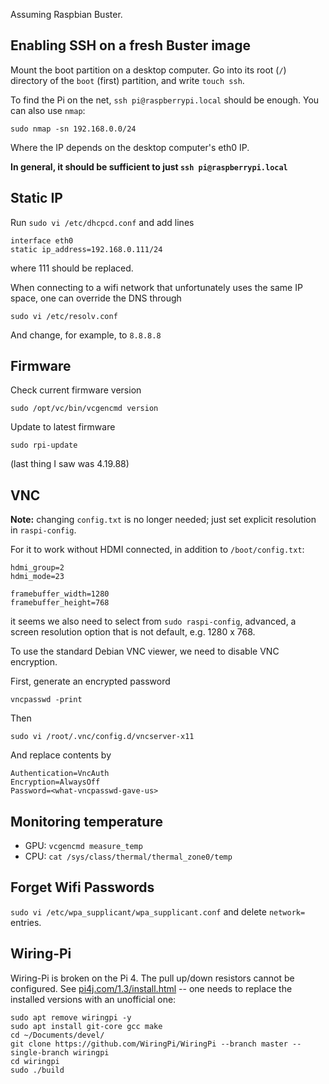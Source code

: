 Assuming Raspbian Buster.

## Enabling SSH on a fresh Buster image

Mount the boot partition on a desktop computer. Go into its root (`/`) directory of the `boot` (first) partition, and write `touch ssh`.

To find the Pi on the net, `ssh pi@raspberrypi.local` should be enough. You can also use `nmap`:

    sudo nmap -sn 192.168.0.0/24

Where the IP depends on the desktop computer's eth0 IP.

__In general, it should be sufficient to just `ssh pi@raspberrypi.local`__

## Static IP

Run `sudo vi /etc/dhcpcd.conf` and add lines

    interface eth0
    static ip_address=192.168.0.111/24

where 111 should be replaced.

When connecting to a wifi network that unfortunately uses the same IP space, one can override the DNS through

    sudo vi /etc/resolv.conf

And change, for example, to `8.8.8.8`

## Firmware

Check current firmware version

    sudo /opt/vc/bin/vcgencmd version

Update to latest firmware

    sudo rpi-update

(last thing I saw was 4.19.88)

## VNC

__Note:__ changing `config.txt` is no longer needed; just set explicit resolution in `raspi-config`.

For it to work without HDMI connected, in addition to `/boot/config.txt`:

    hdmi_group=2
    hdmi_mode=23 
    
    framebuffer_width=1280
    framebuffer_height=768

it seems we also need to select from `sudo raspi-config`, advanced, a screen resolution option that is not default, e.g. 1280 x 768.

To use the standard Debian VNC viewer, we need to disable VNC encryption.

First, generate an encrypted password

    vncpasswd -print

Then

    sudo vi /root/.vnc/config.d/vncserver-x11

And replace contents by

    Authentication=VncAuth
    Encryption=AlwaysOff
    Password=<what-vncpasswd-gave-us>

## Monitoring temperature

- GPU: `vcgencmd measure_temp`
- CPU: `cat /sys/class/thermal/thermal_zone0/temp`

## Forget Wifi Passwords

`sudo vi /etc/wpa_supplicant/wpa_supplicant.conf` and delete `network=` entries.

## Wiring-Pi

Wiring-Pi is broken on the Pi 4. The pull up/down resistors cannot be configured.
See [pi4j.com/1.3/install.html](https://pi4j.com/1.3/install.html#WiringPi_Native_Library) -- one needs to replace the installed versions
with an unofficial one:

    sudo apt remove wiringpi -y
    sudo apt install git-core gcc make
    cd ~/Documents/devel/
    git clone https://github.com/WiringPi/WiringPi --branch master --single-branch wiringpi
    cd wiringpi
    sudo ./build

